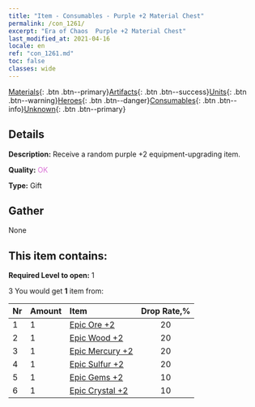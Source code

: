 ```yaml
---
title: "Item - Consumables - Purple +2 Material Chest"
permalink: /con_1261/
excerpt: "Era of Chaos  Purple +2 Material Chest"
last_modified_at: 2021-04-16
locale: en
ref: "con_1261.md"
toc: false
classes: wide
---
```

 [Materials](/Items/){: .btn .btn--primary}[Artifacts](/Items/Artifacts/){: .btn .btn--success}[Units](/Items/Units/){: .btn .btn--warning}[Heroes](/Items/Heroes/){: .btn .btn--danger}[Consumables](/Items/Consumables/){: .btn .btn--info}[Unknown](/Items/Unknown/){: .btn .btn--primary}

## Details
 **Description:** Receive a random purple +2 equipment-upgrading item.

 **Quality:** <span style="color: #DA70D6">OK</span>

 **Type:** Gift

## Gather

  None

## This item contains:

 **Required Level to open:** 1

 3 You would get **1** item  from:

  | Nr | Amount |     Item    | Drop Rate,% |
  |:---|:-------|:------------|:---------:|
  | 1 | 1 | [Epic Ore +2](/Items/mat_47/) | 20 | 
  | 2 | 1 | [Epic Wood +2](/Items/mat_48/) | 20 | 
  | 3 | 1 | [Epic Mercury +2](/Items/mat_49/) | 20 | 
  | 4 | 1 | [Epic Sulfur +2](/Items/mat_50/) | 20 | 
  | 5 | 1 | [Epic Gems +2](/Items/mat_51/) | 10 | 
  | 6 | 1 | [Epic Crystal +2](/Items/mat_52/) | 10 | 
